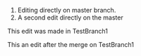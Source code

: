 1. Editing directly on master branch.
2. A second edit directly on the master

This edit was made in TestBranch1

This an edit after the merge on TestBranch1
